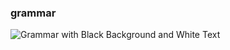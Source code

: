 ### grammar

<!-- ![grammar_latex_cogs](https://latex.codecogs.com/png.latex?%5Cdpi%7B100%7D&space;%5Cbegin%7Balign*%7D&space;%5Ctext%7Bprogram%7D&space;&%5Cto&space;%5Ctext%7Bstatement*%7D&space;%5Ctext%7BEOF%7D&space;%5C%5C&space;%5Ctext%7Bstatement%7D&space;&%5Cto&space;%5Ctext%7Breturn%7D&space;%5C%5C&space;%5Ctext%7Breturn%7D&space;&%5Cto&space;%5Bretourner%5D%5Ctext%7B&space;expr&space;%5B;%5D%7D&space;%5C%5C&space;%5Ctext%7Bexpr%7D&space;&%5Cto&space;%5Ctext%7Bliteral%7D&space;%5C%5C&space;%5Ctext%7Bliteral%7D&space;&%5Cto&space;%5Ctext%7Bnumber%7D&space;%5C%5C&space;%5Cend%7Balign*%7D) -->

![Grammar with Black Background and White Text](https://latex.codecogs.com/png.image?%5Cinline%20%5Cdpi%7B150%7D%5Cbg%7Bblack%7D$$%5Cbegin%7Balign*%7D%5Ctext%7Bprogram%7D&%5Cto%5Ctext%7Bstatement*EOF%7D%5C%5C%5Ctext%7Bstatement%7D&%5Cto%5Ctext%7Breturn%7D%5C%5C%5Ctext%7Breturn%7D&%5Cto%5Bretourner%5D%5Ctext%7Bexpr%5B;%5D%7D%5C%5C%5Ctext%7Bexpr%7D&%5Cto%5Ctext%7Bliteral%7D%5C%5C%5Ctext%7Bliteral%7D&%5Cto%5Ctext%7Bnumber%7D%5C%5C%5Cend%7Balign*%7D$$)

